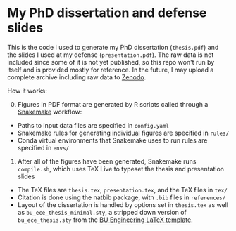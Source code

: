 # My PhD dissertation and defense slides

This is the code I used to generate my PhD dissertation (`thesis.pdf`) and the slides I used at my defense (`presentation.pdf`).
The raw data is not included since some of it is not yet published, so this repo won't run by itself and is provided mostly for reference.
In the future, I may upload a complete archive including raw data to [Zenodo](https://zenodo.org/).

How it works:

0. Figures in PDF format are generated by R scripts called through a [Snakemake](https://snakemake.readthedocs.io/en/stable/) workflow:
  - Paths to input data files are specified in `config.yaml`
  - Snakemake rules for generating individual figures are specified in `rules/`
  - Conda virtual environments that Snakemake uses to run rules are specified in `envs/`
1. After all of the figures have been generated, Snakemake runs `compile.sh`, which uses TeX Live to typeset the thesis and presentation slides
  - The TeX files are `thesis.tex`, `presentation.tex`, and the TeX files in `tex/`
  - Citation is done using the natbib package, with `.bib` files in `references/`
  - Layout of the dissertation is handled by options set in `thesis.tex` as well as `bu_ece_thesis_minimal.sty`, a stripped down version of `bu_ece_thesis.sty` from the [BU Engineering LaTeX template](http://www.bu.edu/eng/departments/ece/resourcesforcurrentstudent/ece-ms-and-phd-thesis-prep/ms-thesis-phd-dissertation/).

